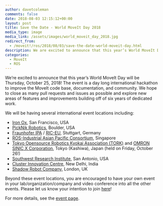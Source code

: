 ```yaml
---
author: davetcoleman
comments: false
date: 2018-08-03 12:15:12+00:00
layout: post
title: Save the Date - World MoveIt Day 2018
media_type: image
media_link: /assets/images/world_moveit_day_2018.jpg
redirect_from:
  - /moveit!/ros/2018/08/03/save-the-date-world-moveit-day.html
description: We are excited to announce that this year’s World MoveIt Day will be Thursday, October 25, 2018! The event is a day long international hackathon to improve the MoveIt code base, documentation, and community.
categories:
  - MoveIt
  - ROS
---
```


We’re excited to announce that this year’s World MoveIt Day will be Thursday, October 25, 2018! The event is a day long international hackathon to improve the MoveIt code base, documentation, and community. We hope to close as many pull requests and issues as possible and explore new areas of features and improvements building off of six years of dedicated work.

We will be having several international event locations including:

- <a href="http://ironox.com/" target="_blank">Iron Ox</a>, San Francisco, USA
- [PickNik Robotics](https://picknik.ai/), Boulder, USA
- <a href="https://www.ipa.fraunhofer.de/en.html" target="_blank">Fraunhofer IPA</a> / <a href="https://rosindustrial.org/ric-eu/" target="_blank">RIC-EU</a>, Stuttgart, Germany
- <a href="http://rosindustrial.org/ric-apac/" target="_blank">ROS-Industrial Asian Pacific Consortium</a>, Singapore
- <a href="http://opensource-robotics.tokyo.jp/" target="_blank">Tokyo Opensource Robotics Kyokai Association (TORK)</a> and <a href="http://tinyurl.com/omronsinicx" target="_blank">OMRON SINIC X Corporation</a>, Tokyo (Kashiwa), Japan (held on Friday, October 26!)
- <a href="https://www.swri.org/" target="_blank">Southwest Research Institute</a>, San Antonio, USA
- <a href="https://www.meetup.com/rosindia/events/254064159/" target="_blank">Cluster Innovation Centre</a>, New Delhi, India
- <a href="https://www.shadowrobot.com/world-moveit-day-2018-register-now/" target="_blank">Shadow Robot Company</a>, London, UK

Beyond these event locations, you are encouraged to have your own event in your lab/organization/company and video conference into all the other events.
Please let us know your intention to join <a href="https://docs.google.com/forms/d/e/1FAIpQLSdk_xMOVdqusdvT6vr5s6AnXV-GdtchCjrX-BXpyw642ahcBg/viewform" target="_blank">here</a>!

For more details, see the <a href="http://moveit.ros.org/events/world-moveit-day-2018/" target="_blank">event page</a>.
